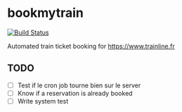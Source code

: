 # bookmytrain
[![Build Status](https://travis-ci.org/Goldenson/bookmytrain.svg?branch=master)](https://travis-ci.org/Goldenson/bookmytrain)

Automated train ticket booking for https://www.trainline.fr

## TODO

- [ ] Test if le cron job tourne bien sur le server
- [ ] Know if a reservation is already booked
- [ ] Write system test
